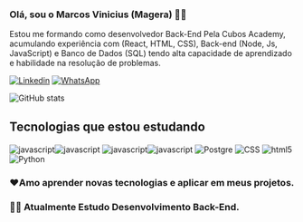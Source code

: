 ### Olá, sou o Marcos Vinicius (Magera) ✋🏻
Estou me formando como desenvolvedor Back-End Pela Cubos Academy, acumulando experiência com (React, HTML, CSS), Back-end (Node, Js, JavaScript) e Banco de Dados (SQL) tendo alta capacidade de aprendizado e habilidade na resolução de problemas.

[![Linkedin](https://img.shields.io/badge/LinkedIn-0077B5?style=for-the-badge&logo=linkedin&logoColor=white)](https://www.linkedin.com/in/magera-marcos/) [![WhatsApp](https://img.shields.io/badge/WhatsApp-25D366?style=for-the-badge&logo=whatsapp&logoColor=white)](https://wa.me/5537999194167?text=Ol%C3%A1%21+Vim+atrav%C3%A9s+de+seu+GitHub%21) 

![GitHub stats](https://github-readme-stats.vercel.app/api?username=mageramarcos&show_icons=true&theme=dracula)

## Tecnologias que estou estudando

<img align ="center" alt="javascript" src="https://img.shields.io/badge/JavaScript-F7DF1E?style=for-the-badge&logo=javascript&logoColor=black"><img align ="center" alt="javascript" src="https://img.shields.io/badge/MySQL-00000F?style=for-the-badge&logo=mysql&logoColor=white">
<img align ="center" alt="javascript" src="https://img.shields.io/badge/React-20232A?style=for-the-badge&logo=react&logoColor=61DAFB"><img align ="center" alt="javascript" src="https://img.shields.io/badge/Node.js-43853D?style=for-the-badge&logo=node.js&logoColor=white">
<img align = "center" alt="Postgre" src = "https://img.shields.io/badge/PostgreSQL-316192?style=for-the-badge&logo=postgresql&logoColor=white"/>
<img align = "center" alt="CSS" src = "https://img.shields.io/badge/CSS-239120?&style=for-the-badge&logo=css3&logoColor=white"/>
<img align = "center" alt="html5" src = "https://img.shields.io/badge/HTML5-E34F26?style=for-the-badge&logo=html5&logoColor=white"/>
<img align = "center" alt="Python" src = "https://img.shields.io/badge/Python-3776AB?style=for-the-badge&logo=python&logoColor=white"/>
</div>

###  ❤️Amo aprender novas tecnologias e aplicar em meus projetos.
### 👩‍💻 Atualmente Estudo Desenvolvimento Back-End.
